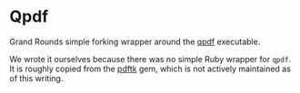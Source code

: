 # Qpdf

Grand Rounds simple forking wrapper around the
[qpdf](https://github.com/qpdf/qpdf) executable.

We wrote it ourselves because there was no simple
Ruby wrapper for `qpdf`. It is roughly copied from the
[pdftk](https://rubygems.org/gems/pdftk) gem, which is not actively
maintained as of this writing.
